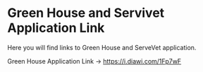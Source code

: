 # Green House and Servivet Application Link
Here you will find links to Green House and ServeVet application.

Green House Application Link   ->   https://i.diawi.com/1Fp7wF

